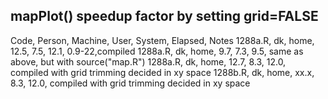 ## mapPlot() speedup factor by setting grid=FALSE
Code,    Person, Machine, User, System, Elapsed, Notes
1288a.R,     dk,    home, 12.5,    7.5,    12.1, 0.9-22,compiled
1288a.R,     dk,    home,  9.7,    7.3,     9.5, same as above, but with source("map.R")
1288a.R,     dk,    home, 12.7,    8.3,    12.0, compiled with grid trimming decided in xy space
1288b.R,     dk,    home, xx.x,    8.3,    12.0, compiled with grid trimming decided in xy space

